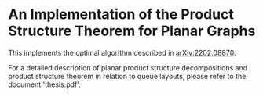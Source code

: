 # An Implementation of the Product Structure Theorem for Planar Graphs
This implements the optimal algorithm described in [arXiv:2202.08870](https://arxiv.org/pdf/2202.08870.pdf).

For a detailed description of planar product structure decompositions and product structure theorem in relation to queue layouts, please refer to the document 'thesis.pdf'.
